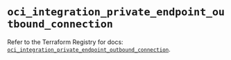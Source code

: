 # `oci_integration_private_endpoint_outbound_connection`

Refer to the Terraform Registry for docs: [`oci_integration_private_endpoint_outbound_connection`](https://registry.terraform.io/providers/oracle/oci/6.18.0/docs/resources/integration_private_endpoint_outbound_connection).
